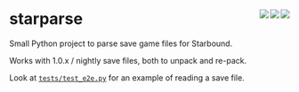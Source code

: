 # starparse [<img src="https://img.shields.io/gitlab/pipeline/alen/starparse/main?gitlab_url=https%3A%2F%2Fgitlab.home.alen.sh%2F&label=Gitlab%20CI&style=flat-square" align="right">](https://gitlab.home.alen.sh/alen/starparse) [<img src="https://img.shields.io/travis/buhanec/starparse/master.svg?label=Travis+CI&style=flat-square" align="right">](https://travis-ci.org/buhanec/starparse) [<img src="https://img.shields.io/azure-devops/build/buhanec/b18841f7-3636-4121-b15f-f924dc02c956/4/main?label=Azure%20DevOps&style=flat-square" align="right">](https://dev.azure.com/buhanec/starparse/_build)

Small Python project to parse save game files for Starbound.

Works with 1.0.x / nightly save files, both to unpack and re-pack.

Look at [`tests/test_e2e.py`](tests/test_e2e.py) for an example of reading a save file.
